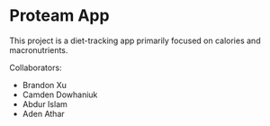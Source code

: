# Proteam App

This project is a diet-tracking app primarily focused on calories and macronutrients.

Collaborators:
- Brandon Xu
- Camden Dowhaniuk
- Abdur Islam
- Aden Athar
